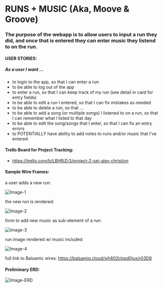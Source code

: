 # RUNS + MUSIC (Aka, Moove & Groove)

### The purpose of the webapp is to allow users to input a run they did, and once that is entered they can enter music they listend to on the run. 

#### USER STORIES:
##### As a user I want ...
- to login to the app, so that I can enter a run
- to be able to log out of the app
- to enter a run, so that I can keep track of my run (see detail in card for entry fields)
- to be able to edit a run I entered, so that I can fix mistakes as needed
- to be able to delete a run, so that ...
- to be able to add a song (or multiple songs) I listened to on a run, so that I can remember what I listed to that day
- to be able to edit the song/songs that I enter, so that I can fix an entry errors
- to POTENTIALLY have ability to add notes to runs and/or music that I've entered

#### Trello Board for Project Tracking: 
- https://trello.com/b/LBHRiZr3/project-2-sei-alex-christion

#### Sample Wire Frames: 

a user adds a new run: 

![Image-1](https://i.imgur.com/FM1ube4.png)

the new run is rendered: 

![Image-2](https://i.imgur.com/BNAU1wi.png)

form to add new music as sub-element of a run: 

![Image-3](https://i.imgur.com/Tn3fOP5.png)

run image rendered w/ music included

![Image-4](https://i.imgur.com/zGEWhl8.png)

full link to Balsamic wires: https://balsamiq.cloud/sjh802t/ppd0jux/r03D8

#### Preliminary ERD: 

![Image-ERD](https://i.imgur.com/C5r4JSK.png)






